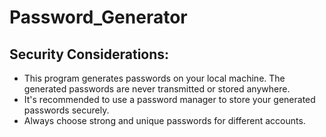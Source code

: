 # Password_Generator
 
Security Considerations:
----

- This program generates passwords on your local machine. The generated passwords are never transmitted or stored anywhere.
- It's recommended to use a password manager to store your generated passwords securely.
- Always choose strong and unique passwords for different accounts.
